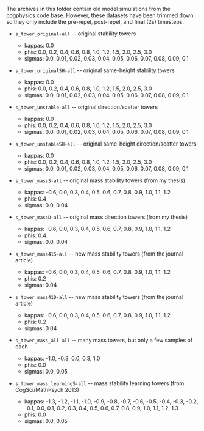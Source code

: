 The archives in this folder contain old model simulations from the
cogphysics code base. However, these datasets have been trimmed down
so they only include the pre-repel, post-repel, and final (2s)
timesteps.

* `s_tower_original-all` -- original stability towers
  * kappas: 0.0
  * phis: 0.0, 0.2, 0.4, 0.6, 0.8, 1.0, 1.2, 1.5, 2.0, 2.5, 3.0
  * sigmas: 0.0, 0.01, 0.02, 0.03, 0.04, 0.05, 0.06, 0.07, 0.08, 0.09,
    0.1

* `s_tower_originalSH-all` -- original same-height stability towers
  * kappas: 0.0
  * phis: 0.0, 0.2, 0.4, 0.6, 0.8, 1.0, 1.2, 1.5, 2.0, 2.5, 3.0
  * sigmas: 0.0, 0.01, 0.02, 0.03, 0.04, 0.05, 0.06, 0.07, 0.08, 0.09,
    0.1

* `s_tower_unstable-all` -- original direction/scatter towers
  * kappas: 0.0
  * phis: 0.0, 0.2, 0.4, 0.6, 0.8, 1.0, 1.2, 1.5, 2.0, 2.5, 3.0
  * sigmas: 0.0, 0.01, 0.02, 0.03, 0.04, 0.05, 0.06, 0.07, 0.08, 0.09,
    0.1

* `s_tower_unstableSH-all` -- original same-height direction/scatter
  towers
  * kappas: 0.0
  * phis: 0.0, 0.2, 0.4, 0.6, 0.8, 1.0, 1.2, 1.5, 2.0, 2.5, 3.0
  * sigmas: 0.0, 0.01, 0.02, 0.03, 0.04, 0.05, 0.06, 0.07, 0.08, 0.09,
    0.1

* `s_tower_massS-all` -- original mass stability towers (from my
  thesis)
  * kappas: -0.6, 0.0, 0.3, 0.4, 0.5, 0.6, 0.7, 0.8, 0.9, 1.0, 1.1,
    1.2
  * phis: 0.4
  * sigmas: 0.0, 0.04
  
* `s_tower_massD-all` -- original mass direction towers (from my
  thesis)
  * kappas: -0.6, 0.0, 0.3, 0.4, 0.5, 0.6, 0.7, 0.8, 0.9, 1.0, 1.1,
    1.2
  * phis: 0.4
  * sigmas: 0.0, 0.04

* `s_tower_mass41S-all` -- new mass stability towers (from the journal
  article)
  * kappas: -0.6, 0.0, 0.3, 0.4, 0.5, 0.6, 0.7, 0.8, 0.9, 1.0, 1.1,
    1.2
  * phis: 0.2
  * sigmas: 0.04

* `s_tower_mass41D-all` -- new mass stability towers (from the journal
  article)
  * kappas: -0.6, 0.0, 0.3, 0.4, 0.5, 0.6, 0.7, 0.8, 0.9, 1.0, 1.1,
    1.2
  * phis: 0.2
  * sigmas: 0.04

* `s_tower_mass_all-all` -- many mass towers, but only a few samples
  of each
  * kappas: -1.0, -0.3, 0.0, 0.3, 1.0
  * phis: 0.0
  * sigmas: 0.0, 0.05
  
* `s_tower_mass_learningS-all` -- mass stability learning towers (from
  CogSci/MathPsych 2013)
  * kappas: -1.3, -1.2, -1.1, -1.0, -0.9, -0.8, -0.7, -0.6, -0.5,
  -0.4, -0.3, -0.2, -0.1, 0.0, 0.1, 0.2, 0.3, 0.4, 0.5, 0.6, 0.7, 0.8,
  0.9, 1.0, 1.1, 1.2, 1.3
  * phis: 0.0
  * sigmas: 0.0, 0.05
